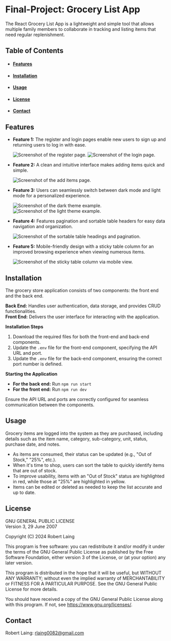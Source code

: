 # Final-Project: Grocery List App

The React Grocery List App is a lightweight and simple tool that allows multiple family members to collaborate in tracking and listing items that need regular replenishment.

## Table of Contents

- #### [Features](#features)
- #### [Installation](#installation)
- #### [Usage](#usage)
- #### [License](#license)
- #### [Contact](#contact)

## Features

- **Feature 1:** The register and login pages enable new users to sign up and returning users to log in with ease.

  ![Screenshot of the register page.](assets/images/register.png)
  ![Screenshot of the login page.](assets/images/login.png)

- **Feature 2:** A clean and intuitive interface makes adding items quick and simple.

  ![Screenshot of the add items page.](assets/images/addItems.png)

- **Feature 3:** Users can seamlessly switch between dark mode and light mode for a personalized experience.

  ![Screenshot of the dark theme example.](assets/images/dark.png)
  ![Screenshot of the light theme example.](assets/images/light.png)

- **Feature 4:** Features pagination and sortable table headers for easy data navigation and organization.

  ![Screenshot of the sortable table headings and pagination.](assets/images/pagination.png)

- **Feature 5:** Mobile-friendly design with a sticky table column for an improved browsing experience when viewing numerous items.

  ![Screenshot of the sticky table column via mobile view.](assets/images/table.png)

## Installation

The grocery store application consists of two components: the front end and the back end.

**Back End:** Handles user authentication, data storage, and provides CRUD functionalities.  
**Front End:** Delivers the user interface for interacting with the application.

**Installation Steps**

1. Download the required files for both the front-end and back-end components.
2. Update the `.env` file for the front-end component, specifying the API URL and port.
3. Update the `.env` file for the back-end component, ensuring the correct port number is defined.

**Starting the Application**

- **For the back end:** Run `npm run start`
- **For the front end:** Run `npm run dev`

Ensure the API URL and ports are correctly configured for seamless communication between the components.

## Usage

Grocery items are logged into the system as they are purchased, including details such as the item name, category, sub-category, unit, status, purchase date, and notes.

- As items are consumed, their status can be updated (e.g., "Out of Stock," "25%", etc.).
- When it's time to shop, users can sort the table to quickly identify items that are out of stock.
- To improve usability, items with an "Out of Stock" status are highlighted in red, while those at "25%" are highlighted in yellow.
- Items can be edited or deleted as needed to keep the list accurate and up to date.

## License

GNU GENERAL PUBLIC LICENSE  
Version 3, 29 June 2007

Copyright (C) 2024 Robert Laing

This program is free software: you can redistribute it and/or modify it under the terms of the GNU General Public License as published by the Free Software Foundation, either version 3 of the License, or (at your option) any later version.

This program is distributed in the hope that it will be useful, but WITHOUT ANY WARRANTY; without even the implied warranty of MERCHANTABILITY or FITNESS FOR A PARTICULAR PURPOSE. See the GNU General Public License for more details.

You should have received a copy of the GNU General Public License along with this program. If not, see <https://www.gnu.org/licenses/>.

## Contact

Robert Laing: rlaing0082@gmail.com
